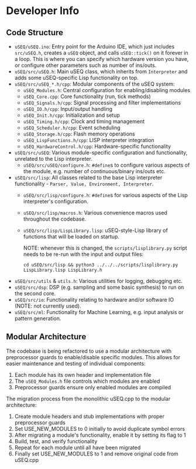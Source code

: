 # Developer Info

## Code Structure
- `uSEQ/uSEQ.ino`: Entry point for the Arduino IDE, which just includes `src/uSEQ.h`, creates a `uSEQ` object, and calls `uSEQ::tick()` on it forever in a loop. This is where you can specify which hardware version you have, or configure other parameters such as number of ins/outs.
- `uSEQ/src/uSEQ.h`: Main uSEQ class, which inherits from `Interpreter` and adds some uSEQ-specific Lisp functionality on top.
- `uSEQ/src/uSEQ_*.h/cpp`: Modular components of the uSEQ system:
  - `uSEQ_Modules.h`: Central configuration for enabling/disabling modules
  - `uSEQ_Core.cpp`: Core functionality (run, tick methods)
  - `uSEQ_Signals.h/cpp`: Signal processing and filter implementations
  - `uSEQ_IO.h/cpp`: Input/output handling
  - `uSEQ_Init.h/cpp`: Initialization and setup
  - `uSEQ_Timing.h/cpp`: Clock and timing management
  - `uSEQ_Scheduler.h/cpp`: Event scheduling
  - `uSEQ_Storage.h/cpp`: Flash memory operations
  - `uSEQ_LispFunctions.h/cpp`: LISP interpreter integration
  - `uSEQ_HardwareControl.h/cpp`: Hardware-specific functionality
- `uSEQ/src/uSEQ`: Various module-specific configuration and functionality, unrelated to the Lisp interpreter.
  - `uSEQ/src/uSEQ/configure.h`: `#define`s to configure various aspects of the module, e.g. number of continuous/binary ins/outs etc.
- `uSEQ/src/lisp`: All classes related to the base Lisp interpreter functionality - `Parser, Value, Environment, Interpreter`.
  - `uSEQ/src/lisp/configure.h`: `#define`s for various aspects of the Lisp interpreter's configuration.
  - `uSEQ/src/lisp/macros.h`: Various convenience macros used throughout the codebase.
  - `uSEQ/src/lisp/LispLibrary.lisp`: uSEQ-style-Lisp library of functions that will be loaded on startup. 
  
    NOTE: whenever this is changed, the `scripts/lisplibrary.py` script needs to be re-run with the input and output files: 
    ```
    cd uSEQ/src/lisp && python3 ../../../scripts/lisplibrary.py LispLibrary.lisp LispLibrary.h
    ```
- `uSEQ/src/utils` & `utils.h`: Various utilities for logging, debugging etc.
- `uSEQ/src/dsp`: DSP (e.g. sampling and some basic synthesis) to run on the second core.
- `uSEQ/src/io`: Functionality relating to hardware and/or software IO (NOTE: not currently used).
- `uSEQ/src/ml`: Functionality for Machine Learning, e.g. input analysis or pattern generation.

## Modular Architecture

The codebase is being refactored to use a modular architecture with preprocessor guards to enable/disable specific modules. This allows for easier maintenance and testing of individual components:

1. Each module has its own header and implementation file
2. The `uSEQ_Modules.h` file controls which modules are enabled
3. Preprocessor guards ensure only enabled modules are compiled

The migration process from the monolithic uSEQ.cpp to the modular architecture:

1. Create module headers and stub implementations with proper preprocessor guards
2. Set USE_NEW_MODULES to 0 initially to avoid duplicate symbol errors
3. After migrating a module's functionality, enable it by setting its flag to 1
4. Build, test, and verify functionality
5. Repeat for each module until all have been migrated
6. Finally set USE_NEW_MODULES to 1 and remove original code from uSEQ.cpp
